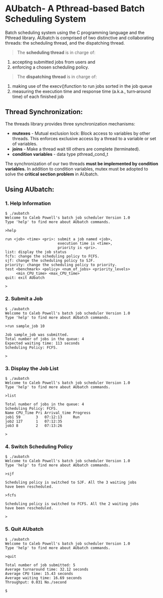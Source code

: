 # AUbatch- A Pthread‐based Batch Scheduling System
Batch scheduling system using the C programming language and the Pthread library. AUbatch is comprised of two distinctive and collaborating threads: the scheduling thread, and the dispatching thread.
> The **scheduling thread** is in charge of:
1. accepting submitted jobs from users and  
2. enforcing a chosen scheduling policy.  
> The **dispatching thread** is in charge of:  
1. making use of the execv()function to run jobs sorted in the job queue
2. measuring the execution time and response time (a.k.a., turn‐around time) of each finished job

<!-- The scheduling thread enforces scheduling policies, whereas the dispatching thread has submitted jobs executed by the execv() function. The two
threads are created by the pthread_create () function. -->

## Thread Synchronization:
The threads library provides three synchronization mechanisms:

- **mutexes** - Mutual exclusion lock: Block access to variables by other threads. This enforces exclusive access by a thread to a variable or set of variables.
- **joins** - Make a thread wait till others are complete (terminated).
- **condition variables** - data type pthread_cond_t

The synchronization of our two threads **must be implemented by condition variables.** In addition to condition variables, mutex must be adopted to solve the **critical section problem** in AUbatch.


## Using AUbatch:
### 1. Help Information
```
$ ./aubatch 
Welcome to Caleb Powell's batch job scheduler Version 1.0
Type 'help' to find more about AUbatch commands.

>help

run <job> <time> <pri>: submit a job named <job>,
                        execution time is <time>,
                        priority is <pri>.
list: display the job status
fcfs: change the scheduling policy to FCFS.
sjf: change the scheduling policy to SJF.
priority: change the scheduling policy to priority.
test <benchmark> <policy> <num_of_jobs> <priority_levels>
     <min_CPU_time> <max_CPU_time>
quit: exit AUbatch

>
```

### 2. Submit a Job
```
$ ./aubatch 
Welcome to Caleb Powell's batch job scheduler Version 1.0
Type 'help' to find more about AUbatch commands.

>run sample_job 10

Job sample_job was submitted.
Total number of jobs in the queue: 4
Expected waiting time: 113 seconds
Scheduling Policy: FCFS.

>
```

### 3. Display the Job List
```
$ ./aubatch 
Welcome to Caleb Powell's batch job scheduler Version 1.0
Type 'help' to find more about AUbatch commands.

>list

Total number of jobs in the queue: 4
Scheduling Policy: FCFS.
Name CPU_Time Pri Arrival_time Progress
job1 59       3   07:12:13     Run
job2 127      1   07:12:35
job3 8        2   07:13:26

> 
```
### 4. Switch Scheduling Policy
```
$ ./aubatch 
Welcome to Caleb Powell's batch job scheduler Version 1.0
Type 'help' to find more about AUbatch commands.

>sjf

Scheduling policy is switched to SJF. All the 3 waiting jobs
have been rescheduled.

>fcfs

Scheduling policy is switched to FCFS. All the 2 waiting jobs
have been rescheduled.

> 
```
### 5. Quit AUbatch
```
$ ./aubatch 
Welcome to Caleb Powell's batch job scheduler Version 1.0
Type 'help' to find more about AUbatch commands.

>quit

Total number of job submitted: 5
Average turnaround time: 32.12 seconds
Average CPU time: 15.43 seconds
Average waiting time: 16.69 seconds
Throughput: 0.031 No./second

$ 
```